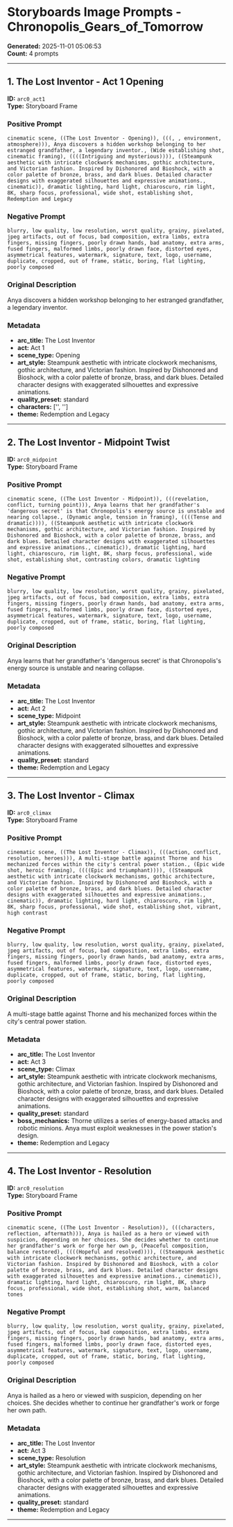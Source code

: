 # Storyboards Image Prompts - Chronopolis_Gears_of_Tomorrow

**Generated:** 2025-11-01 05:06:53  
**Count:** 4 prompts

---

## 1. The Lost Inventor - Act 1 Opening

**ID:** `arc0_act1`  
**Type:** Storyboard Frame  

### Positive Prompt

```
cinematic scene, ((The Lost Inventor - Opening)), (((, , environment, atmosphere))), Anya discovers a hidden workshop belonging to her estranged grandfather, a legendary inventor., (Wide establishing shot, cinematic framing), ((((Intriguing and mysterious)))), ((Steampunk aesthetic with intricate clockwork mechanisms, gothic architecture, and Victorian fashion. Inspired by Dishonored and Bioshock, with a color palette of bronze, brass, and dark blues. Detailed character designs with exaggerated silhouettes and expressive animations., cinematic)), dramatic lighting, hard light, chiaroscuro, rim light, 8K, sharp focus, professional, wide shot, establishing shot, Redemption and Legacy
```

### Negative Prompt

```
blurry, low quality, low resolution, worst quality, grainy, pixelated, jpeg artifacts, out of focus, bad composition, extra limbs, extra fingers, missing fingers, poorly drawn hands, bad anatomy, extra arms, fused fingers, malformed limbs, poorly drawn face, distorted eyes, asymmetrical features, watermark, signature, text, logo, username, duplicate, cropped, out of frame, static, boring, flat lighting, poorly composed
```

### Original Description

Anya discovers a hidden workshop belonging to her estranged grandfather, a legendary inventor.

### Metadata

- **arc_title:** The Lost Inventor
- **act:** Act 1
- **scene_type:** Opening
- **art_style:** Steampunk aesthetic with intricate clockwork mechanisms, gothic architecture, and Victorian fashion. Inspired by Dishonored and Bioshock, with a color palette of bronze, brass, and dark blues. Detailed character designs with exaggerated silhouettes and expressive animations.
- **quality_preset:** standard
- **characters:** ['', '']
- **theme:** Redemption and Legacy

---

## 2. The Lost Inventor - Midpoint Twist

**ID:** `arc0_midpoint`  
**Type:** Storyboard Frame  

### Positive Prompt

```
cinematic scene, ((The Lost Inventor - Midpoint)), (((revelation, conflict, turning point))), Anya learns that her grandfather's 'dangerous secret' is that Chronopolis's energy source is unstable and nearing collapse., (Dynamic angle, tension in framing), ((((Tense and dramatic)))), ((Steampunk aesthetic with intricate clockwork mechanisms, gothic architecture, and Victorian fashion. Inspired by Dishonored and Bioshock, with a color palette of bronze, brass, and dark blues. Detailed character designs with exaggerated silhouettes and expressive animations., cinematic)), dramatic lighting, hard light, chiaroscuro, rim light, 8K, sharp focus, professional, wide shot, establishing shot, contrasting colors, dramatic lighting
```

### Negative Prompt

```
blurry, low quality, low resolution, worst quality, grainy, pixelated, jpeg artifacts, out of focus, bad composition, extra limbs, extra fingers, missing fingers, poorly drawn hands, bad anatomy, extra arms, fused fingers, malformed limbs, poorly drawn face, distorted eyes, asymmetrical features, watermark, signature, text, logo, username, duplicate, cropped, out of frame, static, boring, flat lighting, poorly composed
```

### Original Description

Anya learns that her grandfather's 'dangerous secret' is that Chronopolis's energy source is unstable and nearing collapse.

### Metadata

- **arc_title:** The Lost Inventor
- **act:** Act 2
- **scene_type:** Midpoint
- **art_style:** Steampunk aesthetic with intricate clockwork mechanisms, gothic architecture, and Victorian fashion. Inspired by Dishonored and Bioshock, with a color palette of bronze, brass, and dark blues. Detailed character designs with exaggerated silhouettes and expressive animations.
- **quality_preset:** standard
- **theme:** Redemption and Legacy

---

## 3. The Lost Inventor - Climax

**ID:** `arc0_climax`  
**Type:** Storyboard Frame  

### Positive Prompt

```
cinematic scene, ((The Lost Inventor - Climax)), (((action, conflict, resolution, heroes))), A multi-stage battle against Thorne and his mechanized forces within the city's central power station., (Epic wide shot, heroic framing), ((((Epic and triumphant)))), ((Steampunk aesthetic with intricate clockwork mechanisms, gothic architecture, and Victorian fashion. Inspired by Dishonored and Bioshock, with a color palette of bronze, brass, and dark blues. Detailed character designs with exaggerated silhouettes and expressive animations., cinematic)), dramatic lighting, hard light, chiaroscuro, rim light, 8K, sharp focus, professional, wide shot, establishing shot, vibrant, high contrast
```

### Negative Prompt

```
blurry, low quality, low resolution, worst quality, grainy, pixelated, jpeg artifacts, out of focus, bad composition, extra limbs, extra fingers, missing fingers, poorly drawn hands, bad anatomy, extra arms, fused fingers, malformed limbs, poorly drawn face, distorted eyes, asymmetrical features, watermark, signature, text, logo, username, duplicate, cropped, out of frame, static, boring, flat lighting, poorly composed
```

### Original Description

A multi-stage battle against Thorne and his mechanized forces within the city's central power station.

### Metadata

- **arc_title:** The Lost Inventor
- **act:** Act 3
- **scene_type:** Climax
- **art_style:** Steampunk aesthetic with intricate clockwork mechanisms, gothic architecture, and Victorian fashion. Inspired by Dishonored and Bioshock, with a color palette of bronze, brass, and dark blues. Detailed character designs with exaggerated silhouettes and expressive animations.
- **quality_preset:** standard
- **boss_mechanics:** Thorne utilizes a series of energy-based attacks and robotic minions. Anya must exploit weaknesses in the power station's design.
- **theme:** Redemption and Legacy

---

## 4. The Lost Inventor - Resolution

**ID:** `arc0_resolution`  
**Type:** Storyboard Frame  

### Positive Prompt

```
cinematic scene, ((The Lost Inventor - Resolution)), (((characters, reflection, aftermath))), Anya is hailed as a hero or viewed with suspicion, depending on her choices. She decides whether to continue her grandfather's work or forge her own p, (Peaceful composition, balance restored), ((((Hopeful and resolved)))), ((Steampunk aesthetic with intricate clockwork mechanisms, gothic architecture, and Victorian fashion. Inspired by Dishonored and Bioshock, with a color palette of bronze, brass, and dark blues. Detailed character designs with exaggerated silhouettes and expressive animations., cinematic)), dramatic lighting, hard light, chiaroscuro, rim light, 8K, sharp focus, professional, wide shot, establishing shot, warm, balanced tones
```

### Negative Prompt

```
blurry, low quality, low resolution, worst quality, grainy, pixelated, jpeg artifacts, out of focus, bad composition, extra limbs, extra fingers, missing fingers, poorly drawn hands, bad anatomy, extra arms, fused fingers, malformed limbs, poorly drawn face, distorted eyes, asymmetrical features, watermark, signature, text, logo, username, duplicate, cropped, out of frame, static, boring, flat lighting, poorly composed
```

### Original Description

Anya is hailed as a hero or viewed with suspicion, depending on her choices. She decides whether to continue her grandfather's work or forge her own path.

### Metadata

- **arc_title:** The Lost Inventor
- **act:** Act 3
- **scene_type:** Resolution
- **art_style:** Steampunk aesthetic with intricate clockwork mechanisms, gothic architecture, and Victorian fashion. Inspired by Dishonored and Bioshock, with a color palette of bronze, brass, and dark blues. Detailed character designs with exaggerated silhouettes and expressive animations.
- **quality_preset:** standard
- **theme:** Redemption and Legacy

---

